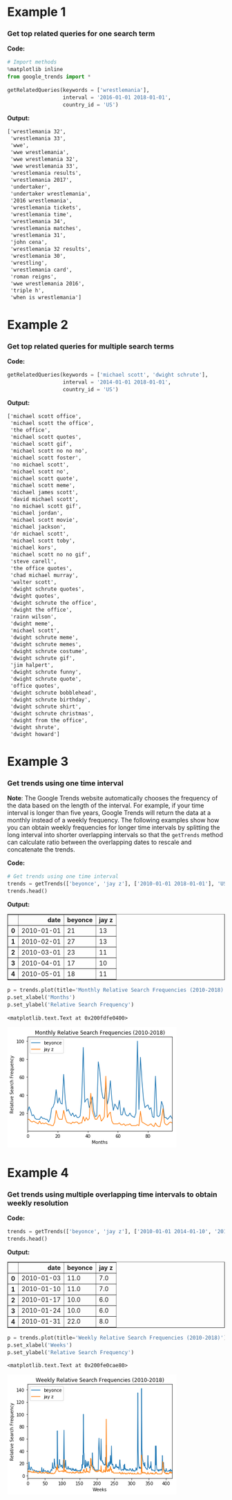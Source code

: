 # Example 1
### Get top related queries for one search term 
__Code:__
```python
# Import methods
%matplotlib inline
from google_trends import *
```
```python
getRelatedQueries(keywords = ['wrestlemania'], 
                  interval = '2016-01-01 2018-01-01', 
                  country_id = 'US')
```

__Output:__


    ['wrestlemania 32',
     'wrestlemania 33',
     'wwe',
     'wwe wrestlemania',
     'wwe wrestlemania 32',
     'wwe wrestlemania 33',
     'wrestlemania results',
     'wrestlemania 2017',
     'undertaker',
     'undertaker wrestlemania',
     '2016 wrestlemania',
     'wrestlemania tickets',
     'wrestlemania time',
     'wrestlemania 34',
     'wrestlemania matches',
     'wrestlemania 31',
     'john cena',
     'wrestlemania 32 results',
     'wrestlemania 30',
     'wrestling',
     'wrestlemania card',
     'roman reigns',
     'wwe wrestlemania 2016',
     'triple h',
     'when is wrestlemania']


# Example 2
### Get top related queries for multiple search terms 
__Code:__
```python
getRelatedQueries(keywords = ['michael scott', 'dwight schrute'], 
                  interval = '2014-01-01 2018-01-01', 
                  country_id = 'US')
```

__Output:__


    ['michael scott office',
     'michael scott the office',
     'the office',
     'michael scott quotes',
     'michael scott gif',
     'michael scott no no no',
     'michael scott foster',
     'no michael scott',
     'michael scott no',
     'michael scott quote',
     'michael scott meme',
     'michael james scott',
     'david michael scott',
     'no michael scott gif',
     'michael jordan',
     'michael scott movie',
     'michael jackson',
     'dr michael scott',
     'michael scott toby',
     'michael kors',
     'michael scott no no gif',
     'steve carell',
     'the office quotes',
     'chad michael murray',
     'walter scott',
     'dwight schrute quotes',
     'dwight quotes',
     'dwight schrute the office',
     'dwight the office',
     'rainn wilson',
     'dwight meme',
     'michael scott',
     'dwight schrute meme',
     'dwight schrute memes',
     'dwight schrute costume',
     'dwight schrute gif',
     'jim halpert',
     'dwight schrute funny',
     'dwight schrute quote',
     'office quotes',
     'dwight schrute bobblehead',
     'dwight schrute birthday',
     'dwight schrute shirt',
     'dwight schrute christmas',
     'dwight from the office',
     'dwight shrute',
     'dwight howard']



# Example 3
### Get trends using one time interval  
__Note__: The Google Trends website automatically chooses the frequency of the data based on the length of the interval. For example, if your time interval is longer than five years, Google Trends will return the data at a monthly instead of a weekly frequency. The following examples show how you can obtain weekly frequencies for longer time intervals by splitting the long interval into shorter overlapping intervals so that the `getTrends` method can calculate ratio between the overlapping dates to rescale and concatenate the trends.

__Code:__
```python
# Get trends using one time interval
trends = getTrends(['beyonce', 'jay z'], ['2010-01-01 2018-01-01'], 'US') 
trends.head()
```

__Output:__


<div>
<style>
    .dataframe thead tr:only-child th {
        text-align: right;
    }

    .dataframe thead th {
        text-align: left;
    }

    .dataframe tbody tr th {
        vertical-align: top;
    }
</style>
<table border="1" class="dataframe">
  <thead>
    <tr style="text-align: right;">
      <th></th>
      <th>date</th>
      <th>beyonce</th>
      <th>jay z</th>
    </tr>
  </thead>
  <tbody>
    <tr>
      <th>0</th>
      <td>2010-01-01</td>
      <td>21</td>
      <td>13</td>
    </tr>
    <tr>
      <th>1</th>
      <td>2010-02-01</td>
      <td>27</td>
      <td>13</td>
    </tr>
    <tr>
      <th>2</th>
      <td>2010-03-01</td>
      <td>23</td>
      <td>11</td>
    </tr>
    <tr>
      <th>3</th>
      <td>2010-04-01</td>
      <td>17</td>
      <td>10</td>
    </tr>
    <tr>
      <th>4</th>
      <td>2010-05-01</td>
      <td>18</td>
      <td>11</td>
    </tr>
  </tbody>
</table>
</div>




```python
p = trends.plot(title='Monthly Relative Search Frequencies (2010-2018)')
p.set_xlabel('Months')
p.set_ylabel('Relative Search Frequency')
```




    <matplotlib.text.Text at 0x200fdfe0400>




![png](output_7_1.png)


# Example 4
### Get trends using multiple overlapping time intervals to obtain weekly resolution
__Code:__
```python
trends = getTrends(['beyonce', 'jay z'], ['2010-01-01 2014-01-10', '2014-01-05 2018-01-01'], 'US') 
trends.head()
```

__Output:__


<div>
<style>
    .dataframe thead tr:only-child th {
        text-align: right;
    }

    .dataframe thead th {
        text-align: left;
    }

    .dataframe tbody tr th {
        vertical-align: top;
    }
</style>
<table border="1" class="dataframe">
  <thead>
    <tr style="text-align: right;">
      <th></th>
      <th>date</th>
      <th>beyonce</th>
      <th>jay z</th>
    </tr>
  </thead>
  <tbody>
    <tr>
      <th>0</th>
      <td>2010-01-03</td>
      <td>11.0</td>
      <td>7.0</td>
    </tr>
    <tr>
      <th>1</th>
      <td>2010-01-10</td>
      <td>11.0</td>
      <td>7.0</td>
    </tr>
    <tr>
      <th>2</th>
      <td>2010-01-17</td>
      <td>10.0</td>
      <td>6.0</td>
    </tr>
    <tr>
      <th>3</th>
      <td>2010-01-24</td>
      <td>10.0</td>
      <td>6.0</td>
    </tr>
    <tr>
      <th>4</th>
      <td>2010-01-31</td>
      <td>22.0</td>
      <td>8.0</td>
    </tr>
  </tbody>
</table>
</div>




```python
p = trends.plot(title='Weekly Relative Search Frequencies (2010-2018)')
p.set_xlabel('Weeks')
p.set_ylabel('Relative Search Frequency')
```




    <matplotlib.text.Text at 0x200fe0cae80>




![png](output_9_1.png)

